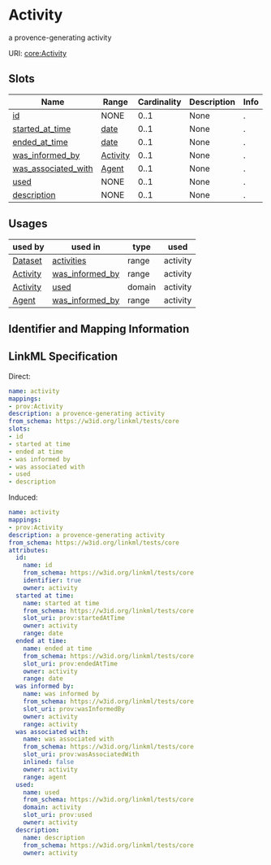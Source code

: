 # Activity

a provence-generating activity

URI: [core:Activity](https://w3id.org/linkml/tests/core/Activity)



<!-- no inheritance hierarchy -->



## Slots

| Name | Range | Cardinality | Description  | Info |
| ---  | --- | --- | --- | --- |
| [id](id.md) | NONE | 0..1 | None  | . |
| [started_at_time](started_at_time.md) | [date](date.md) | 0..1 | None  | . |
| [ended_at_time](ended_at_time.md) | [date](date.md) | 0..1 | None  | . |
| [was_informed_by](was_informed_by.md) | [Activity](Activity.md) | 0..1 | None  | . |
| [was_associated_with](was_associated_with.md) | [Agent](Agent.md) | 0..1 | None  | . |
| [used](used.md) | NONE | 0..1 | None  | . |
| [description](description.md) | NONE | 0..1 | None  | . |


## Usages


| used by | used in | type | used |
| ---  | --- | --- | --- |
| [Dataset](Dataset.md) | [activities](activities.md) | range | activity |
| [Activity](Activity.md) | [was_informed_by](was_informed_by.md) | range | activity |
| [Activity](Activity.md) | [used](used.md) | domain | activity |
| [Agent](Agent.md) | [was_informed_by](was_informed_by.md) | range | activity |



## Identifier and Mapping Information






## LinkML Specification

<!-- TODO: investigate https://stackoverflow.com/questions/37606292/how-to-create-tabbed-code-blocks-in-mkdocs-or-sphinx -->

Direct:

```yaml
name: activity
mappings:
- prov:Activity
description: a provence-generating activity
from_schema: https://w3id.org/linkml/tests/core
slots:
- id
- started at time
- ended at time
- was informed by
- was associated with
- used
- description

```

Induced:

```yaml
name: activity
mappings:
- prov:Activity
description: a provence-generating activity
from_schema: https://w3id.org/linkml/tests/core
attributes:
  id:
    name: id
    from_schema: https://w3id.org/linkml/tests/core
    identifier: true
    owner: activity
  started at time:
    name: started at time
    from_schema: https://w3id.org/linkml/tests/core
    slot_uri: prov:startedAtTime
    owner: activity
    range: date
  ended at time:
    name: ended at time
    from_schema: https://w3id.org/linkml/tests/core
    slot_uri: prov:endedAtTime
    owner: activity
    range: date
  was informed by:
    name: was informed by
    from_schema: https://w3id.org/linkml/tests/core
    slot_uri: prov:wasInformedBy
    owner: activity
    range: activity
  was associated with:
    name: was associated with
    from_schema: https://w3id.org/linkml/tests/core
    slot_uri: prov:wasAssociatedWith
    inlined: false
    owner: activity
    range: agent
  used:
    name: used
    from_schema: https://w3id.org/linkml/tests/core
    domain: activity
    slot_uri: prov:used
    owner: activity
  description:
    name: description
    from_schema: https://w3id.org/linkml/tests/core
    owner: activity

```